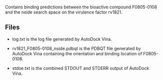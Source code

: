 Contains binding predictions between the bioactive compound F0805-0108 and the nside search space on the virulence factor rv1821.

## Files

- log.txt is the log file generated by AutoDock Vina.

- rv1821_F0805-0108_nside.pdbqt is the PDBQT file generated by AutoDock Vina containing the orientation and binding location of F0805-0108.

- stdoe.txt is the combined STDOUT and STDERR output of AutoDock Vina.

